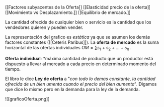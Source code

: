 [[Factores subyacentes de la Oferta]]
[[Elasticidad precio de la oferta]]
[[Movimiento vs Desplazamiento.]]
[[Equilibrio de mercado.]]

La cantidad ofrecida de cualquier bien o servicio es la cantidad que los vendedores quieren y pueden vender. 

La representación del grafico es *estática* ya que se asumen los demás factores constantes ([[Ceteris Paribus]]).  La **oferta de mercado** es la suma horizontal de las ofertas individuales $OM=\sum s_1+s_2+...+s_n$ . 

**Oferta individual**: *máxima cantidad de producto que un productor está dispuesto a llevar al mercado a cada precio en determinado momento del tiempo.

El libro le dice **Ley de oferta** a "*con todo lo demas constante, la cantidad ofrecida de un bien umenta cuando el precio del bien aumenta*". Digamos que dice lo mismo pero en la demanda para la ley de la demanda.


![[graficoOferta.png]]